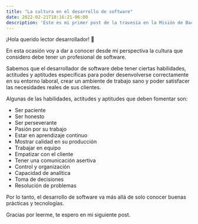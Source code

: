 ```yaml
---
title: "La cultura en el desarrollo de software"
date: 2022-02-21T18:16:21-06:00
description: 'Este es mi primer post de la travesía en la Misión de Backend con Node JS de Launch X.'
---
```


¡Hola querido lector desarrollador! 👋

En esta ocasión voy a dar a conocer desde mi perspectiva la cultura que considero debe tener un profesional de software.

Sabemos que el desarrollador de software debe tener ciertas habilidades, actitudes y aptitudes especificas para poder desenvolverse correctamente en su entorno laboral, crear un ambiente de trabajo sano y poder satisfacer las necesidades reales de sus clientes.

Algunas de las habilidades, actitudes y aptitudes que deben fomentar son:

- Ser paciente
- Ser honesto 
- Ser perseverante
- Pasión por su trabajo
- Estar en aprendizaje continuo
- Mostrar calidad en su producción 
- Trabajar en equipo 
- Empatizar con el cliente
- Tener una comunicación asertiva
- Control y organización 
- Capacidad de analítica
- Toma de decisiones 
- Resolución de problemas

Por lo tanto, el desarrollo de software va más allá de solo conocer buenas prácticas y tecnologías. 


Gracias por leerme, te espero en mi siguiente post. 

